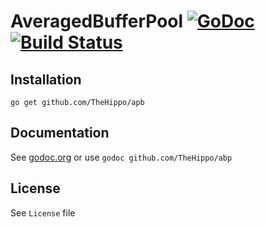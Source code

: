 # AveragedBufferPool [![GoDoc](https://godoc.org/github.com/TheHippo/abp?status.png)](https://godoc.org/github.com/TheHippo/abp) [![Build Status](https://travis-ci.org/TheHippo/apb.svg?branch=master)](https://travis-ci.org/TheHippo/apb)

## Installation

`go get github.com/TheHippo/apb`

## Documentation

See [godoc.org](http://godoc.org/github.com/TheHippo/abp) or use `godoc github.com/TheHippo/abp`

## License

See `License` file

